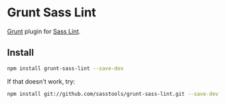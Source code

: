 # Grunt Sass Lint

[Grunt](http://gruntjs.com/) plugin for [Sass Lint](https://github.com/sasstools/sass-lint).

## Install

```bash
npm install grunt-sass-lint --save-dev
```

If that doesn't work, try:

```bash
npm install git://github.com/sasstools/grunt-sass-lint.git --save-dev
```
